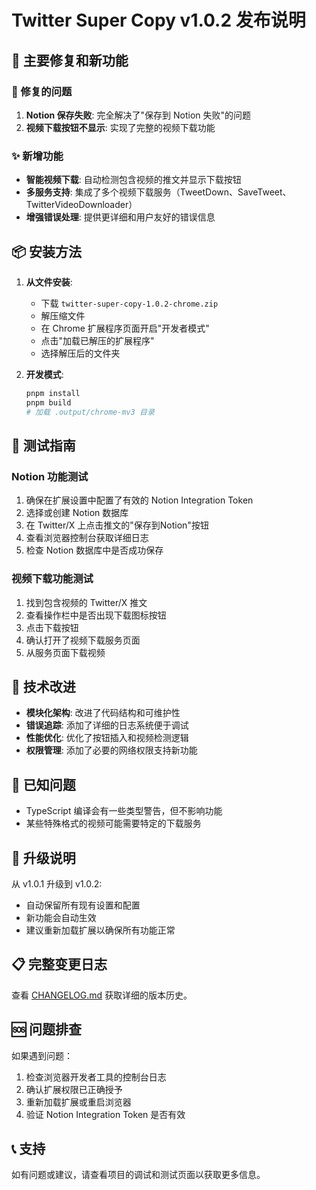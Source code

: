 # Twitter Super Copy v1.0.2 发布说明

## 🎉 主要修复和新功能

### 🔧 修复的问题
1. **Notion 保存失败**: 完全解决了"保存到 Notion 失败"的问题
2. **视频下载按钮不显示**: 实现了完整的视频下载功能

### ✨ 新增功能
- **智能视频下载**: 自动检测包含视频的推文并显示下载按钮
- **多服务支持**: 集成了多个视频下载服务（TweetDown、SaveTweet、TwitterVideoDownloader）
- **增强错误处理**: 提供更详细和用户友好的错误信息

## 📦 安装方法

1. **从文件安装**:
   - 下载 `twitter-super-copy-1.0.2-chrome.zip`
   - 解压缩文件
   - 在 Chrome 扩展程序页面开启"开发者模式"
   - 点击"加载已解压的扩展程序"
   - 选择解压后的文件夹

2. **开发模式**:
   ```bash
   pnpm install
   pnpm build
   # 加载 .output/chrome-mv3 目录
   ```

## 🧪 测试指南

### Notion 功能测试
1. 确保在扩展设置中配置了有效的 Notion Integration Token
2. 选择或创建 Notion 数据库
3. 在 Twitter/X 上点击推文的"保存到Notion"按钮
4. 查看浏览器控制台获取详细日志
5. 检查 Notion 数据库中是否成功保存

### 视频下载功能测试
1. 找到包含视频的 Twitter/X 推文
2. 查看操作栏中是否出现下载图标按钮
3. 点击下载按钮
4. 确认打开了视频下载服务页面
5. 从服务页面下载视频

## 🔧 技术改进

- **模块化架构**: 改进了代码结构和可维护性
- **错误追踪**: 添加了详细的日志系统便于调试
- **性能优化**: 优化了按钮插入和视频检测逻辑
- **权限管理**: 添加了必要的网络权限支持新功能

## 🐛 已知问题

- TypeScript 编译会有一些类型警告，但不影响功能
- 某些特殊格式的视频可能需要特定的下载服务

## 🔄 升级说明

从 v1.0.1 升级到 v1.0.2:
- 自动保留所有现有设置和配置
- 新功能会自动生效
- 建议重新加载扩展以确保所有功能正常

## 📋 完整变更日志

查看 [CHANGELOG.md](./CHANGELOG.md) 获取详细的版本历史。

## 🆘 问题排查

如果遇到问题：
1. 检查浏览器开发者工具的控制台日志
2. 确认扩展权限已正确授予
3. 重新加载扩展或重启浏览器
4. 验证 Notion Integration Token 是否有效

## 📞 支持

如有问题或建议，请查看项目的调试和测试页面以获取更多信息。